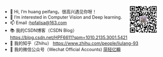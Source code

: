 
<img align="right" src="https://github.com/huangpeifang01/huangpeifang01/blob/main/f.jpg" width="100px">


- 👋 Hi, I’m huang peifang，很高兴遇见你呀！
- 👀 I’m interested in Computer Vision and Deep learning.
- 📫 Email :hpfalisa@163.com
- 📚 我的CSDN博客（CSDN Blog） https://blog.csdn.net/HPF6611?spm=1010.2135.3001.5421
- 🍱 我的知乎（Zhihu） https://www.zhihu.com/people/liulang-93
- 📜 我的微信公众号（Wechat Official Accounts) [简轻亿瞬](https://github.com/huangpeifang01/huangpeifang01/blob/main/f.jpg)

